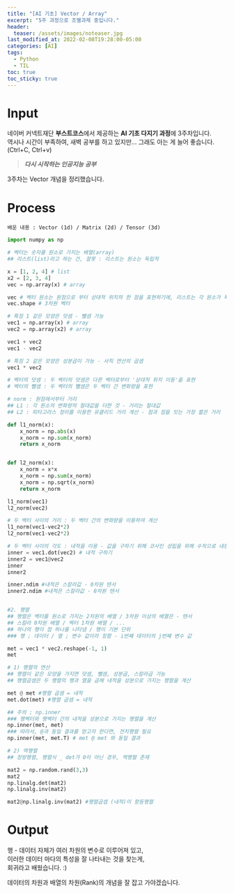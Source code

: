 ```yaml
---
title: "[AI 기초] Vector / Array"
excerpt: "5주 과정으로 조별과제 중입니다."
header:
  teaser: /assets/images/noteaser.jpg
last_modified_at: 2022-02-08T19:28:00-05:00
categories: [AI]
tags:
  - Python
  - TIL
toc: true
toc_sticky: true
---
```


Input
====

네이버 커넥트재단 **부스트코스**에서 제공하는 **AI 기초 다지기 과정**에 3주차입니다.      
역시나 시간이 부족하여, 새벽 공부를 하고 있지만... 그래도 아는 게 늘어 좋습니다.   
(Ctrl+C, Ctrl+v)      

> **_다시 시작하는 인공지능 공부_**   

3주차는 Vector 개념을 정리했습니다.

Process
=====
```
배운 내용 : Vector (1d) / Matrix (2d) / Tensor (3d)
```
```python
import numpy as np

# 벡터는 숫자를 원소로 가지는 배열(array)
## 리스트(list)라고 하는 건, 잘못 : 리스트는 원소는 독립적

x = [1, 2, 4] # list
x2 = [2, 3, 4]
vec = np.array(x) # array 

vec # 벡터 원소는 원점으로 부터 상대적 위치의 한 점을 표현하기에, 리스트는 각 원소가 독립적 
vec.shape # 3차원 벡터 

# 특징 1 같은 모양은 덧셈 - 뺄셈 가능
vec1 = np.array(x) # array 
vec2 = np.array(x2) # array 

vec1 + vec2
vec1 - vec2

# 특징 2 같은 모양은 성분곱이 가능 - 사칙 연산의 곱셈
vec1 * vec2

# 벡터의 덧셈 : 두 벡터의 덧셈은 다른 벡터로부터 '상대적 위치 이동'을 표현
# 벡터의 뺄셈 : 두 벡터의 뺄셈은 두 벡터 간 변화량을 표현

# norm : 원점에서부터 거리
## L1 : 각 원소의 변화량의 절대값을 더한 것 - 거리는 절대값
## L2 : 피타고라스 정리를 이용한 유클리드 거리 계산 - 점과 점을 잇는 가장 짧은 거리

def l1_norm(x):
    x_norm = np.abs(x)
    x_norm = np.sum(x_norm)
    return x_norm


def l2_norm(x):
    x_norm = x*x
    x_norm = np.sum(x_norm)
    x_norm = np.sqrt(x_norm)
    return x_norm

l1_norm(vec1)
l2_norm(vec2)

# 두 벡터 사이의 거리 : 두 벡터 간의 변화량을 이용하여 계산
l1_norm(vec1-vec2*2)  
l2_norm(vec1-vec2*2)

# 두 벡터 사이의 각도 : 내적을 이용 - 값을 구하기 위해 코사인 성립을 위해 수직으로 내린 것
inner = vec1.dot(vec2) # 내적 구하기
inner2 = vec1@vec2
inner
inner2

inner.ndim #내적은 스칼라값 - 0차원 텐서 
inner2.ndim #내적은 스칼라값 - 0차원 텐서 


#2. 행렬
## 행렬은 벡터를 원소로 가지는 2차원의 배열 / 3차원 이상의 배열은 - 텐서
## 스칼라 0차원 배열 / 벡터 1차원 배열 / ...
## 하나의 행이 점 하나를 나타냄 / 행이 기본 단위 
### 행 ; 데이터 / 열 ; 변수 값이라 칭함 - i번째 데이터의 j번째 변수 값

met = vec1 * vec2.reshape(-1, 1)
met

# 1) 행렬의 연산
## 행렬이 같은 모양을 가지면 덧셈, 뺄셈, 성분곱, 스칼라곱 가능
## 행렬곱셈은 두 행렬의 행과 열을 곱해 내적을 성분으로 가지는 행렬을 계산

met @ met #행렬 곱셈 = 내적
met.dot(met) #행렬 곱셈 = 내적

## 주의 ; np.inner 
### 행벡터와 행벡터 간의 내적을 성분으로 가지는 행렬을 계산
np.inner(met, met)
### 따라서, @과 동일 결과를 얻고자 한다면, 전치행렬 필요
np.inner(met, met.T) # met @ met 와 동일 결과

# 2) 역행렬
## 정방행렬, 행렬식 _ det가 0이 아닌 경우, 역행렬 존재

mat2 = np.random.rand(3,3)
mat2
np.linalg.det(mat2)
np.linalg.inv(mat2) 

mat2@np.linalg.inv(mat2) #행렬곱셉 (내적)이 항등행렬
```

Output
=====
행 - 데이터 자체가 여러 차원의 변수로 이루어져 있고,   
이러한 데이터 마다의 특성을 잘 나타내는 것을 찾는게,   
회귀라고 배웠습니다. :)   

데이터의 차원과 배열의 차원(Rank)의 개념을 잘 잡고 가야겠습니다.